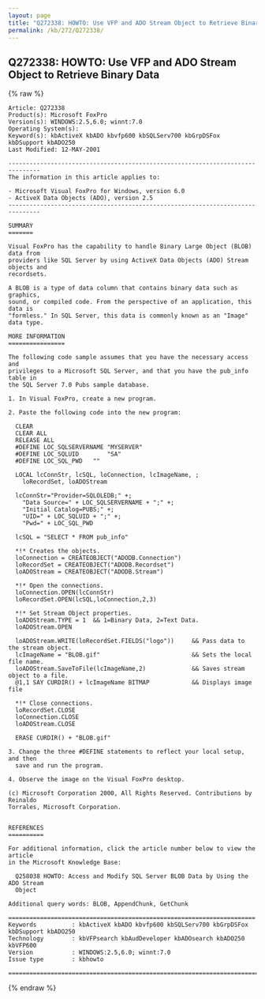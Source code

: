```yaml
---
layout: page
title: "Q272338: HOWTO: Use VFP and ADO Stream Object to Retrieve Binary Data"
permalink: /kb/272/Q272338/
---
```


## Q272338: HOWTO: Use VFP and ADO Stream Object to Retrieve Binary Data

{% raw %}

	Article: Q272338
	Product(s): Microsoft FoxPro
	Version(s): WINDOWS:2.5,6.0; winnt:7.0
	Operating System(s): 
	Keyword(s): kbActiveX kbADO kbvfp600 kbSQLServ700 kbGrpDSFox kbDSupport kbADO250
	Last Modified: 12-MAY-2001
	
	-------------------------------------------------------------------------------
	The information in this article applies to:
	
	- Microsoft Visual FoxPro for Windows, version 6.0 
	- ActiveX Data Objects (ADO), version 2.5 
	-------------------------------------------------------------------------------
	
	SUMMARY
	=======
	
	Visual FoxPro has the capability to handle Binary Large Object (BLOB) data from
	providers like SQL Server by using ActiveX Data Objects (ADO) Stream objects and
	recordsets.
	
	A BLOB is a type of data column that contains binary data such as graphics,
	sound, or compiled code. From the perspective of an application, this data is
	"formless." In SQL Server, this data is commonly known as an "Image" data type.
	
	MORE INFORMATION
	================
	
	The following code sample assumes that you have the necessary access and
	privileges to a Microsoft SQL Server, and that you have the pub_info table in
	the SQL Server 7.0 Pubs sample database.
	
	1. In Visual FoxPro, create a new program.
	
	2. Paste the following code into the new program:
	
	  CLEAR
	  CLEAR ALL
	  RELEASE ALL
	  #DEFINE LOC_SQLSERVERNAME	"MYSERVER"
	  #DEFINE LOC_SQLUID		"SA"
	  #DEFINE LOC_SQL_PWD	""
	
	  LOCAL lcConnStr, lcSQL, loConnection, lcImageName, ;
	  	loRecordSet, loADOStream
	
	  lcConnStr="Provider=SQLOLEDB;" +;
	  	"Data Source=" + LOC_SQLSERVERNAME + ";" +;
	  	"Initial Catalog=PUBS;" +;
	  	"UID=" + LOC_SQLUID + ";" +;
	  	"Pwd=" + LOC_SQL_PWD
	
	  lcSQL = "SELECT * FROM pub_info"
	
	  *!* Creates the objects.
	  loConnection = CREATEOBJECT("ADODB.Connection")
	  loRecordSet = CREATEOBJECT("ADODB.Recordset")
	  loADOStream = CREATEOBJECT("ADODB.Stream")
	
	  *!* Open the connections.
	  loConnection.OPEN(lcConnStr)
	  loRecordSet.OPEN(lcSQL,loConnection,2,3)
	
	  *!* Set Stream Object properties.
	  loADOStream.TYPE = 1	&& 1=Binary Data, 2=Text Data.
	  loADOStream.OPEN
	
	  loADOStream.WRITE(loRecordSet.FIELDS("logo")) 	&& Pass data to the stream object.
	  lcImageName = "BLOB.gif"                  		&& Sets the local file name.
	  loADOStream.SaveToFile(lcImageName,2)         	&& Saves stream object to a file.
	  @1,1 SAY CURDIR() + lcImageName BITMAP    		&& Displays image file
	
	  *!* Close connections.
	  loRecordSet.CLOSE
	  loConnection.CLOSE
	  loADOStream.CLOSE
	
	  ERASE CURDIR() + "BLOB.gif"
	
	3. Change the three #DEFINE statements to reflect your local setup, and then
	  save and run the program.
	
	4. Observe the image on the Visual FoxPro desktop.
	
	(c) Microsoft Corporation 2000, All Rights Reserved. Contributions by Reinaldo
	Torrales, Microsoft Corporation.
	
	
	REFERENCES
	==========
	
	For additional information, click the article number below to view the article
	in the Microsoft Knowledge Base:
	
	  Q258038 HOWTO: Access and Modify SQL Server BLOB Data by Using the ADO Stream
	  Object
	
	Additional query words: BLOB, AppendChunk, GetChunk
	
	======================================================================
	Keywords          : kbActiveX kbADO kbvfp600 kbSQLServ700 kbGrpDSFox kbDSupport kbADO250 
	Technology        : kbVFPsearch kbAudDeveloper kbADOsearch kbADO250 kbVFP600
	Version           : WINDOWS:2.5,6.0; winnt:7.0
	Issue type        : kbhowto
	
	=============================================================================
	

{% endraw %}
